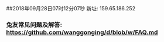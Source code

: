 ##2018年09月28日07时12分07秒 新址: 159.65.186.252
### 兔友常见问题及解答: https://github.com/wanggonging/d/blob/w/FAQ.md
